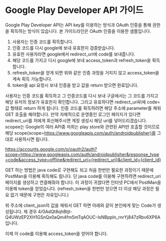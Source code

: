 # Google Play Developer API 가이드

Google Play Developer API는 API key를 이용하는 방식과 OAuth 인증을 통해 권한을 획득하는 방식이 있습니다.
본 가이드라인은 OAuth 인증을 이용한 샘플입니다.
1. 사용자는 인증 코드를 획득합니다.
2. 인증 코드를 다시 google에 보내 유효한지 검증받습니다.
3. 유효한 사용자라면 google에서 redirect_uri에 code를 보내줍니다.
4. 해당 코드를 가지고 다시 google에 보내 access_token과 refresh_token을 획득합니다.
5. refresh_token을 얻게 되면 위와 같은 인증 과정을 거치지 않고 access_token을 계속 획득 가능합니다.
6. token을 api 요청시 보내 인증을 받고 값을 return 받으면 완료입니다.

사용자는 인증 코드를 획득하고 그 인증코드를 다시 보내 구글에서는 그 코드를 가지고 해당 유저의 정보가 유효한지 확인합니다. 그리고 유효하다면 redirect_uri뒤에 code=값 형태로 return 하게 됩니다.
인증 코드를 획득하려면 해당 주소에 parameter를 채워 GET 호출을 해야합니다. 만약 자체적으로 운영중인 로그인 페이지가 있다면 redirect_uri를 저에게 회신해주시면 계정 생성시 해당 uri를 넣어드리겠습니다.
scopee는 Google의 여러 API중 저희는 play store와 관련된 API만 호출할 것이므로 해당 scope{scope=https://www.googleapis.com/auth/androidpublisher}를 그대로 사용하시면 됩니다.

https://accounts.google.com/o/oauth2/auth?scope=https://www.googleapis.com/auth/androidpublisher&response_type=code&access_type=offline&redirect_uri={redirect_uri}&client_id={client_id}

GET 하는 방법은 java code로 구현해도 되고 처음 한번만 필요한 과정이기 때문에 PostMan을 이용해 획득해도 됩니다. 단 java code를 이용해 구현하려면 redirect_uri 페이지를 생성하고 연결해줘야 합니다.
이 과정이 귀찮다면 인터넷 PC에서 PostMan을 이용해 token을 얻었습니다. (refresh_token을 한번만 얻으면 더 이상 해당 과정은 필요 없기 때문에 구현은 자유입니다.)

위 주소에 client_json의 값을 채워서 GET 하면 아래와 같이 본인에게 맞는 Code가 생성됩니다.
제 경우 4/0AdQt8qhBtjt-Q4UWzEP2XH1GSnQx0aQm4fm5mTqAOUC-IsNBppln_rnrYj847zRbv6XP6A 입니다.

이제 이 code를 이용해 access_token을 얻어야 합니다.
